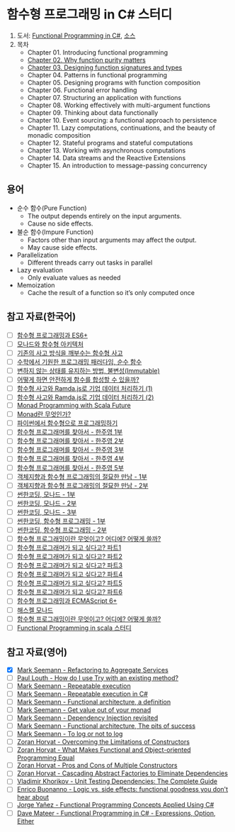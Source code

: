 # 함수형 프로그래밍 in C# 스터디
1. 도서: [Functional Programming in C#](https://www.manning.com/books/functional-programming-in-c-sharp?query=functional%20programming%20in%20C#), [소스](https://github.com/la-yumba/functional-csharp-code)  
1. 목차
   - Chapter 01. Introducing functional programming
   - [Chapter 02. Why function purity matters](./Ch02)
   - [Chapter 03. Designing function signatures and types](./Ch03)
   - Chapter 04. Patterns in functional programming
   - Chapter 05. Designing programs with function composition
   - Chapter 06. Functional error handling
   - Chapter 07. Structuring an application with functions
   - Chapter 08. Working effectively with multi-argument functions
   - Chapter 09. Thinking about data functionally
   - Chapter 10. Event sourcing: a functional approach to persistence
   - Chapter 11. Lazy computations, continuations, and the beauty of monadic composition
   - Chapter 12. Stateful programs and stateful computations
   - Chapter 13. Working with asynchronous computations
   - Chapter 14. Data streams and the Reactive Extensions
   - Chapter 15. An introduction to message-passing concurrency
   
## 용어
- 순수 함수(Pure Function)
  - The output depends entirely on the input arguments.
  - Cause no side effects.
- 불순 함수(Impure Function)
  - Factors other than input arguments may affect the output.
  - May cause side effects.
- Parallelization
  - Different threads carry out tasks in parallel
- Lazy evaluation
  - Only evaluate values as needed
- Memoization
  - Cache the result of a function so it’s only computed once

## 참고 자료(한국어)
- [ ] [함수형 프로그래밍과 ES6+](https://www.youtube.com/watch?v=4sO0aWTd3yc)
- [ ] [모나드와 함수형 아키텍처](https://teamdable.github.io/techblog/Moand-and-Functional-Architecture)
- [ ] [기존의 사고 방식을 깨부수는 함수형 사고](https://evan-moon.github.io/2019/12/15/about-functional-thinking/)
- [ ] [수학에서 기원한 프로그래밍 패러다임, 순수 함수](https://evan-moon.github.io/2019/12/29/about-pure-functions/)
- [ ] [변하지 않는 상태를 유지하는 방법, 불변성(Immutable)](https://evan-moon.github.io/2020/01/05/what-is-immutable/)
- [ ] [어떻게 하면 안전하게 함수를 합성할 수 있을까?](https://evan-moon.github.io/2020/01/27/safety-function-composition/)
- [ ] [함수형 사고와 Ramda.js로 기업 데이터 처리하기 (1)](https://www.huskyhoochu.com/functional-thinking/)
- [ ] [함수형 사고와 Ramda.js로 기업 데이터 처리하기 (2)](https://www.huskyhoochu.com/functional-thinking-advanced/)
- [ ] [Monad Programming with Scala Future](https://tech.kakao.com/2016/03/03/monad-programming-with-scala-future/)
- [ ] [Monad란 무엇인가?](https://www.youtube.com/watch?v=jI4aMyqvpfQ)
- [ ] [파이썬에서 함수형으로 프로그래밍하기](https://www.youtube.com/watch?v=UPmQHHpS3cw)
- [ ] [함수형 프로그래머를 찾아서 - 한주영 1부](http://www.podbbang.com/ch/9126?e=22183108)
- [ ] [함수형 프로그래머를 찾아서 - 한주영 2부](http://www.podbbang.com/ch/9126?e=22192689)
- [ ] [함수형 프로그래머를 찾아서 - 한주영 3부](http://www.podbbang.com/ch/9126?e=22207497)
- [ ] [함수형 프로그래머를 찾아서 - 한주영 4부](http://www.podbbang.com/ch/9126?e=22211910)
- [ ] [함수형 프로그래머를 찾아서 - 한주영 5부](http://www.podbbang.com/ch/9126?e=22214486)
- [ ] [객체지향과 함수형 프로그래밍의 절묘한 만남 - 1부](http://www.podbbang.com/ch/9126?e=21745210)
- [ ] [객체지향과 함수형 프로그래밍의 절묘한 만남 - 2부](http://www.podbbang.com/ch/9126?e=21760078)
- [ ] [썬한코딩, 모나드 - 1부](https://www.youtube.com/watch?v=laRzp3fuboU&t)
- [ ] [썬한코딩, 모나드 - 2부](https://www.youtube.com/watch?v=tjbitGWAKcY)
- [ ] [썬한코딩, 모나드 - 3부](https://www.youtube.com/watch?v=DvFv6n32xME)
- [ ] [썬한코딩, 함수형 프로그래밍 - 1부](https://www.youtube.com/watch?v=PYKBYfjhwhw)
- [ ] [썬한코딩, 함수형 프로그래밍 - 2부](https://www.youtube.com/watch?v=FGpm-mIsbuU)
- [ ] [함수형 프로그래밍이란 무엇이고? 어디에? 어떻게 쓸까?](https://tacademy.skplanet.com/live/player/onlineLectureDetail.action?seq=143)
- [ ] [함수형 프로그래머가 되고 싶다고? 파트1](https://github.com/FEDevelopers/tech.description/wiki/%ED%95%A8%EC%88%98%ED%98%95-%ED%94%84%EB%A1%9C%EA%B7%B8%EB%9E%98%EB%A8%B8%EA%B0%80-%EB%90%98%EA%B3%A0-%EC%8B%B6%EB%8B%A4%EA%B3%A0%3F-(Part-1))
- [ ] [함수형 프로그래머가 되고 싶다고? 파트2](https://github.com/FEDevelopers/tech.description/wiki/%ED%95%A8%EC%88%98%ED%98%95-%ED%94%84%EB%A1%9C%EA%B7%B8%EB%9E%98%EB%A8%B8%EA%B0%80-%EB%90%98%EA%B3%A0-%EC%8B%B6%EB%8B%A4%EA%B3%A0%3F-(Part-2))
- [ ] [함수형 프로그래머가 되고 싶다고? 파트3](https://github.com/FEDevelopers/tech.description/wiki/%ED%95%A8%EC%88%98%ED%98%95-%ED%94%84%EB%A1%9C%EA%B7%B8%EB%9E%98%EB%A8%B8%EA%B0%80-%EB%90%98%EA%B3%A0-%EC%8B%B6%EB%8B%A4%EA%B3%A0%3F-(Part-3))
- [ ] [함수형 프로그래머가 되고 싶다고? 파트4](https://github.com/FEDevelopers/tech.description/wiki/%ED%95%A8%EC%88%98%ED%98%95-%ED%94%84%EB%A1%9C%EA%B7%B8%EB%9E%98%EB%A8%B8%EA%B0%80-%EB%90%98%EA%B3%A0-%EC%8B%B6%EB%8B%A4%EA%B3%A0%3F-(Part-4))
- [ ] [함수형 프로그래머가 되고 싶다고? 파트5](https://github.com/FEDevelopers/tech.description/wiki/%ED%95%A8%EC%88%98%ED%98%95-%ED%94%84%EB%A1%9C%EA%B7%B8%EB%9E%98%EB%A8%B8%EA%B0%80-%EB%90%98%EA%B3%A0-%EC%8B%B6%EB%8B%A4%EA%B3%A0%3F-(Part-5))
- [ ] [함수형 프로그래머가 되고 싶다고? 파트6](https://github.com/FEDevelopers/tech.description/wiki/%ED%95%A8%EC%88%98%ED%98%95-%ED%94%84%EB%A1%9C%EA%B7%B8%EB%9E%98%EB%A8%B8%EA%B0%80-%EB%90%98%EA%B3%A0-%EC%8B%B6%EB%8B%A4%EA%B3%A0%3F-(Part-6))
- [ ] [함수형 프로그래밍과 ECMAScript 6+](https://www.youtube.com/watch?v=yoqYizlqfuw&list=PLpkj8RKr48wbY0L_Fyo19GJGhpfa7x5kG)
- [ ] [해스켈 모나드](https://www.slideshare.net/skyul1/ss-60813802)
- [ ] [함수형 프로그래밍이란 무엇이고? 어디에? 어떻게 쓸까?](https://tacademy.skplanet.com/live/player/onlineLectureDetail.action?seq=143)
- [ ] [Functional Programming in scala 스터디](https://github.com/kpug/fpis/blob/master/wiki/article.md)

## 참고 자료(영어)
- [x] [Mark Seemann - Refactoring to Aggregate Services](https://github.com/hhko/Learning/tree/master/Blogs/MarkSeemann/RefactoringToAggregateServices)
- [ ] [Paul Louth - How do I use Try<T> with an existing method?](https://github.com/louthy/language-ext/issues/507#issuecomment-432023820)
- [ ] [Mark Seemann - Repeatable execution](https://blog.ploeh.dk/2020/03/23/repeatable-execution/)
- [ ] [Mark Seemann - Repeatable execution in C#](https://blog.ploeh.dk/2020/04/06/repeatable-execution-in-c/)
- [ ] [Mark Seemann - Functional architecture, a definition](https://blog.ploeh.dk/2018/11/19/functional-architecture-a-definition/)
- [ ] [Mark Seemann - Get value out of your monad](https://www.youtube.com/watch?v=F9bznonKc64&t)
- [ ] [Mark Seemann - Dependency Injection revisited](https://www.youtube.com/watch?v=4hvIwRHylj0)
- [ ] [Mark Seemann - Functional architecture, The pits of success](https://www.youtube.com/watch?v=US8QG9I1XW0)
- [ ] [Mark Seemann - To log or not to log](https://blog.ploeh.dk/2015/11/30/to-log-or-not-to-log/)
- [ ] [Zoran Horvat - Overcoming the Limitations of Constructors](http://www.codinghelmet.com/articles/overcoming-the-limitations-of-constructors)
- [ ] [Zoran Horvat - What Makes Functional and Object-oriented Programming Equal](http://www.codinghelmet.com/articles/what-makes-functional-and-object-oriented-programming-equal)
- [ ] [Zoran Horvat - Pros and Cons of Multiple Constructors](http://www.codinghelmet.com/articles/pros-and-cons-of-multiple-constructors)
- [ ] [Zoran Horvat - Cascading Abstract Factories to Eliminate Dependencies](http://www.codinghelmet.com/articles/cascading-abstract-factories)
- [ ] [Vladimir Khorikov - Unit Testing Dependencies: The Complete Guide](https://enterprisecraftsmanship.com/posts/unit-testing-dependencies/)
- [ ] [Enrico Buonanno - Logic vs. side effects: functional goodness you don't hear about](https://www.youtube.com/watch?v=wJq86IXkFdQ)
- [ ] [Jorge Yañez - Functional Programming Concepts Applied Using C#](https://nearsoft.com/blog/functional-programming-concepts-applied-using-c/)
- [ ] [Dave Mateer - Functional Programming in C# - Expressions, Option, Either](https://davemateer.com/2019/03/12/Functional-Programming-in-C-Sharp-Expressions-Options-Either) 
